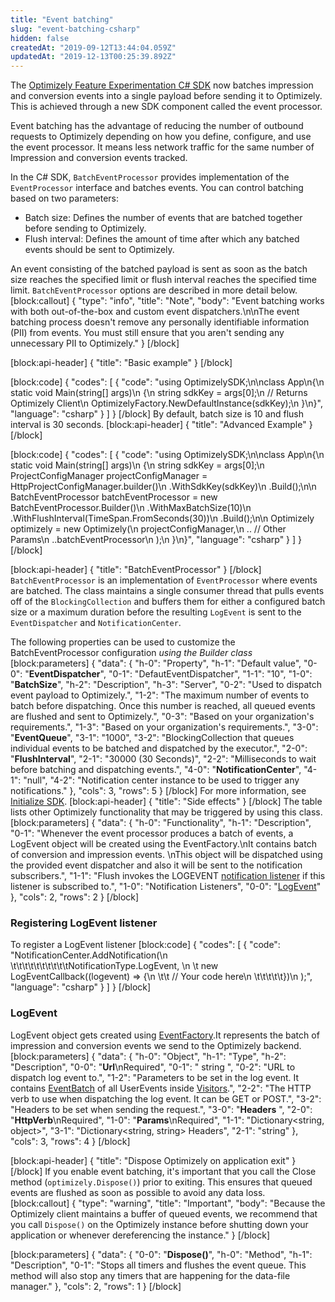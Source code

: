 ```yaml
---
title: "Event batching"
slug: "event-batching-csharp"
hidden: false
createdAt: "2019-09-12T13:44:04.059Z"
updatedAt: "2019-12-13T00:25:39.892Z"
---
```

The [Optimizely Feature Experimentation C# SDK](https://github.com/optimizely/csharp-sdk) now batches impression and conversion events into a single payload before sending it to Optimizely. This is achieved through a new SDK component called the event processor.

Event batching has the advantage of reducing the number of outbound requests to Optimizely depending on how you define, configure, and use the event processor. It means less network traffic for the same number of Impression and conversion events tracked.

In the C# SDK, `BatchEventProcessor` provides implementation of the `EventProcessor` interface and batches events. You can control batching based on two parameters:

- Batch size: Defines the number of events that are batched together before sending to Optimizely.
- Flush interval: Defines the amount of time after which any batched events should be sent to Optimizely.

An event consisting of the batched payload is sent as soon as the batch size reaches the specified limit or flush interval reaches the specified time limit. `BatchEventProcessor` options are described in more detail below.
[block:callout]
{
  "type": "info",
  "title": "Note",
  "body": "Event batching works with both out-of-the-box and custom event dispatchers.\n\nThe event batching process doesn't remove any personally identifiable information (PII) from events. You must still ensure that you aren't sending any unnecessary PII to Optimizely."
}
[/block]

[block:api-header]
{
  "title": "Basic example"
}
[/block]

[block:code]
{
  "codes": [
    {
      "code": "using OptimizelySDK;\n\nclass App\n{\n    static void Main(string[] args)\n    {\n        string sdkKey = args[0];\n        // Returns Optimizely Client\n        OptimizelyFactory.NewDefaultInstance(sdkKey);\n    }\n}",
      "language": "csharp"
    }
  ]
}
[/block]
By default, batch size is 10 and flush interval is 30 seconds.
[block:api-header]
{
  "title": "Advanced Example"
}
[/block]

[block:code]
{
  "codes": [
    {
      "code": "using OptimizelySDK;\n\nclass App\n{\n    static void Main(string[] args)\n    {\n        string sdkKey = args[0];\n        ProjectConfigManager projectConfigManager = HttpProjectConfigManager.builder()\n        .WithSdkKey(sdkKey)\n        .Build();\n\n        BatchEventProcessor batchEventProcessor = new BatchEventProcessor.Builder()\n            .WithMaxBatchSize(10)\n            .WithFlushInterval(TimeSpan.FromSeconds(30))\n            .Build();\n\n        Optimizely optimizely = new Optimizely(\n             projectConfigManager,\n                ..  // Other Params\n             ..batchEventProcessor\n           );\n    }\n}",
      "language": "csharp"
    }
  ]
}
[/block]

[block:api-header]
{
  "title": "BatchEventProcessor"
}
[/block]
`BatchEventProcessor` is an implementation of `EventProcessor` where events are batched. The class maintains a single consumer thread that pulls events off of the `BlockingCollection` and buffers them for either a configured batch size or a maximum duration before the resulting `LogEvent` is sent to the `EventDispatcher` and `NotificationCenter`.

The following properties can be used to customize the BatchEventProcessor configuration *using the Builder class*
[block:parameters]
{
  "data": {
    "h-0": "Property",
    "h-1": "Default value",
    "0-0": "**EventDispatcher**",
    "0-1": "DefautEventDispatcher",
    "1-1": "10",
    "1-0": "**BatchSize**",
    "h-2": "Description",
    "h-3": "Server",
    "0-2": "Used to dispatch event payload to Optimizely.",
    "1-2": "The maximum number of events to batch before dispatching. Once this number is reached, all queued events are flushed and sent to Optimizely.",
    "0-3": "Based on your organization's requirements.",
    "1-3": "Based on your organization's requirements.",
    "3-0": "**EventQueue**",
    "3-1": "1000",
    "3-2": "BlockingCollection that queues individual events to be batched and dispatched by the executor.",
    "2-0": "**FlushInterval**",
    "2-1": "30000 (30 Seconds)",
    "2-2": "Milliseconds to wait before batching and dispatching events.",
    "4-0": "**NotificationCenter**",
    "4-1": "null",
    "4-2": "Notification center instance to be used to trigger any notifications."
  },
  "cols": 3,
  "rows": 5
}
[/block]
For more information, see [Initialize SDK](doc:initialize-sdk-csharp).
[block:api-header]
{
  "title": "Side effects"
}
[/block]
The table lists other Optimizely functionality that may be triggered by using this class.
[block:parameters]
{
  "data": {
    "h-0": "Functionality",
    "h-1": "Description",
    "0-1": "Whenever the event processor produces a batch of events, a LogEvent object will be created using the EventFactory.\nIt contains batch of conversion and impression events. \nThis object will be dispatched using the provided event dispatcher and also it will be sent to the notification subscribers.",
    "1-1": "Flush invokes the LOGEVENT [notification listener](doc:set-up-notification-listener-csharp) if this listener is subscribed to.",
    "1-0": "Notification Listeners",
    "0-0": "[LogEvent](https://staging-optimizely-parent.readme.io/staging-optimizely-full-stack/docs/logevent-c#)"
  },
  "cols": 2,
  "rows": 2
}
[/block]
### Registering LogEvent listener

To register a LogEvent listener
[block:code]
{
  "codes": [
    {
      "code": "NotificationCenter.AddNotification(\n  \t\t\t\t\t\t\t\t\t\tNotificationType.LogEvent, \n                  \t  new LogEventCallback((logevent) => {\n                \t\t    // Your code here\n            \t\t\t\t\t})\n                  );",
      "language": "csharp"
    }
  ]
}
[/block]
###  LogEvent

LogEvent object gets created using [EventFactory](https://github.com/optimizely/csharp-sdk/blob/master/OptimizelySDK/Event/EventFactory.cs).It represents the batch of impression and conversion events we send to the Optimizely backend.
[block:parameters]
{
  "data": {
    "h-0": "Object",
    "h-1": "Type",
    "h-2": "Description",
    "0-0": "**Url**\nRequired",
    "0-1": " string ",
    "0-2": "URL to dispatch log event to.",
    "1-2": "Parameters to be set in the log event. It contains [EventBatch](https://github.com/optimizely/csharp-sdk/blob/master/OptimizelySDK/Event/Entity/EventBatch.cs) of all UserEvents inside [Visitors](https://github.com/optimizely/csharp-sdk/blob/master/OptimizelySDK/Event/Entity/EventBatch.cs#L45).",
    "2-2": "The HTTP verb to use when dispatching the log event. It can be GET or POST.",
    "3-2": "Headers to be set when sending the request.",
    "3-0": "**Headers** ",
    "2-0": "**HttpVerb**\nRequired",
    "1-0": "**Params**\nRequired",
    "1-1": "Dictionary<string, object>",
    "3-1": "Dictionary<string, string> Headers",
    "2-1": "string"
  },
  "cols": 3,
  "rows": 4
}
[/block]

[block:api-header]
{
  "title": "Dispose Optimizely on application exit"
}
[/block]
If you enable event batching, it's important that you call the Close method (`optimizely.Dispose()`) prior to exiting. This ensures that queued events are flushed as soon as possible to avoid any data loss.
[block:callout]
{
  "type": "warning",
  "title": "Important",
  "body": "Because the Optimizely client maintains a buffer of queued events, we recommend that you call `Dispose()` on the Optimizely instance before shutting down your application or whenever dereferencing the instance."
}
[/block]

[block:parameters]
{
  "data": {
    "0-0": "**Dispose()**",
    "h-0": "Method",
    "h-1": "Description",
    "0-1": "Stops all timers and flushes the event queue. This method will also stop any timers that are happening for the data-file manager."
  },
  "cols": 2,
  "rows": 1
}
[/block]